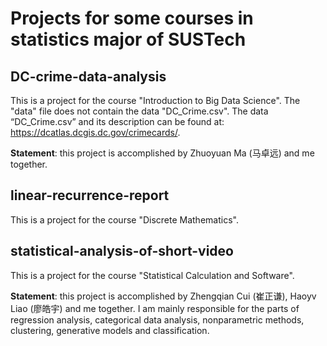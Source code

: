 # Projects for some courses in statistics major of SUSTech

## DC-crime-data-analysis
This is a project for the course "Introduction to Big Data Science". The "data" file does not contain the data "DC_Crime.csv". The data “DC_Crime.csv” and its description can be found at: https://dcatlas.dcgis.dc.gov/crimecards/. 

**Statement**: this project is accomplished by Zhuoyuan Ma (马卓远) and me together.

## linear-recurrence-report
This is a project for the course "Discrete Mathematics".

## statistical-analysis-of-short-video
This is a project for the course "Statistical Calculation and Software". 

**Statement**: this project is accomplished by Zhengqian Cui (崔正谦), Haoyv Liao (廖皓宇) and me together. I am mainly responsible for the parts of regression analysis, categorical data analysis, nonparametric methods, clustering, generative models and classification.
